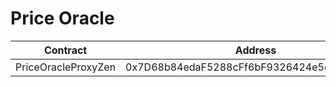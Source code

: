 # Price Oracle



| Contract            | Address                                    |
| ------------------- | ------------------------------------------ |
| PriceOracleProxyZen | 0x7D68b84edaF5288cFf6bF9326424e5eB853aae16 |
